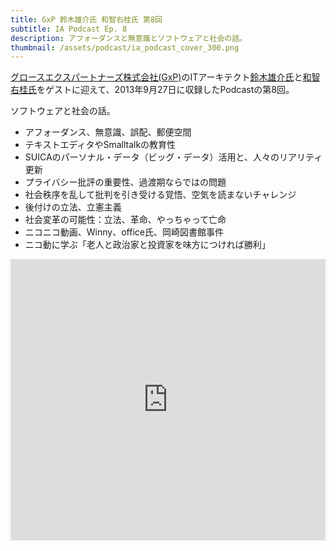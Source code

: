 ```yaml
---
title: GxP 鈴木雄介氏 和智右桂氏 第8回
subtitle: IA Podcast Ep. 8
description: アフォーダンスと無意識とソフトウェアと社会の話。
thumbnail: /assets/podcast/ia_podcast_cover_300.png
---
```


[グロースエクスパートナーズ株式会社(GxP)](http://www.gxp.co.jp/)のITアーキテクト[鈴木雄介氏](https://twitter.com/yusuke_arclamp)と[和智右桂氏](https://twitter.com/digitalsoul0124)をゲストに迎えて、2013年9月27日に収録したPodcastの第8回。

ソフトウェアと社会の話。

- アフォーダンス、無意識、誤配、郵便空間
- テキストエディタやSmalltalkの教育性
- SUICAのパーソナル・データ（ビッグ・データ）活用と、人々のリアリティ更新
- プライバシー批評の重要性、過渡期ならではの問題
- 社会秩序を乱して批判を引き受ける覚悟、空気を読まないチャレンジ
- 後付けの立法、立憲主義
- 社会変革の可能性：立法、革命、やっちゃって亡命
- ニコニコ動画、Winny、office氏、岡崎図書館事件
- ニコ動に学ぶ「老人と政治家と投資家を味方につければ勝利」

<iframe width="100%" height="450" scrolling="no" frameborder="no" src="https://w.soundcloud.com/player/?url=https%3A//api.soundcloud.com/tracks/283580778&amp;auto_play=false&amp;hide_related=false&amp;show_comments=true&amp;show_user=true&amp;show_reposts=false&amp;visual=true"></iframe>
